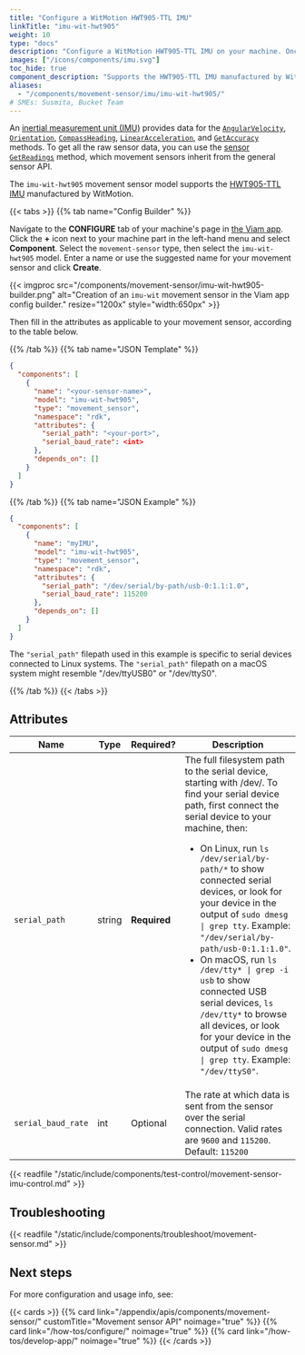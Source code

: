 ```yaml
---
title: "Configure a WitMotion HWT905-TTL IMU"
linkTitle: "imu-wit-hwt905"
weight: 10
type: "docs"
description: "Configure a WitMotion HWT905-TTL IMU on your machine. Once configured, use the API to obtain the AngularVelocity, Orientation, CompassHeading and LinearAcceleration."
images: ["/icons/components/imu.svg"]
toc_hide: true
component_description: "Supports the HWT905-TTL IMU manufactured by WitMotion."
aliases:
  - "/components/movement-sensor/imu/imu-wit-hwt905/"
# SMEs: Susmita, Bucket Team
---
```


An [inertial measurement unit (IMU)](https://en.wikipedia.org/wiki/Inertial_measurement_unit) provides data for the [`AngularVelocity`](/appendix/apis/components/movement-sensor/#getangularvelocity), [`Orientation`](/appendix/apis/components/movement-sensor/#getorientation), [`CompassHeading`](/appendix/apis/components/movement-sensor/#getcompassheading), [`LinearAcceleration`](/appendix/apis/components/movement-sensor/#getlinearacceleration), and [`GetAccuracy`](/appendix/apis/components/movement-sensor/#getaccuracy) methods.
To get all the raw sensor data, you can use the [sensor](/components/sensor/) [`GetReadings`](/appendix/apis/components/sensor/#getreadings) method, which movement sensors inherit from the general sensor API.

The `imu-wit-hwt905` movement sensor model supports the [HWT905-TTL IMU](https://www.wit-motion.com/proztgjd/39.html) manufactured by WitMotion.

{{< tabs >}}
{{% tab name="Config Builder" %}}

Navigate to the **CONFIGURE** tab of your machine's page in [the Viam app](https://app.viam.com).
Click the **+** icon next to your machine part in the left-hand menu and select **Component**.
Select the `movement-sensor` type, then select the `imu-wit-hwt905` model.
Enter a name or use the suggested name for your movement sensor and click **Create**.

{{< imgproc src="/components/movement-sensor/imu-wit-hwt905-builder.png" alt="Creation of an `imu-wit` movement sensor in the Viam app config builder." resize="1200x" style="width:650px" >}}

Then fill in the attributes as applicable to your movement sensor, according to the table below.

{{% /tab %}}
{{% tab name="JSON Template" %}}

```json {class="line-numbers linkable-line-numbers"}
{
  "components": [
    {
      "name": "<your-sensor-name>",
      "model": "imu-wit-hwt905",
      "type": "movement_sensor",
      "namespace": "rdk",
      "attributes": {
        "serial_path": "<your-port>",
        "serial_baud_rate": <int>
      },
      "depends_on": []
    }
  ]
}
```

{{% /tab %}}
{{% tab name="JSON Example" %}}

```json {class="line-numbers linkable-line-numbers"}
{
  "components": [
    {
      "name": "myIMU",
      "model": "imu-wit-hwt905",
      "type": "movement_sensor",
      "namespace": "rdk",
      "attributes": {
        "serial_path": "/dev/serial/by-path/usb-0:1.1:1.0",
        "serial_baud_rate": 115200
      },
      "depends_on": []
    }
  ]
}
```

The `"serial_path"` filepath used in this example is specific to serial devices connected to Linux systems.
The `"serial_path"` filepath on a macOS system might resemble <file>"/dev/ttyUSB0"</file> or <file>"/dev/ttyS0"</file>.

{{% /tab %}}
{{< /tabs >}}

## Attributes

<!-- prettier-ignore -->
| Name  | Type   | Required? | Description |
| ----- | ------ | --------- | ----------- |
| `serial_path` | string | **Required** | The full filesystem path to the serial device, starting with <file>/dev/</file>. To find your serial device path, first connect the serial device to your machine, then:<ul><li>On Linux, run <code>ls /dev/serial/by-path/\*</code> to show connected serial devices, or look for your device in the output of <code>sudo dmesg \| grep tty</code>. Example: <code>"/dev/serial/by-path/usb-0:1.1:1.0"</code>.</li><li>On macOS, run <code>ls /dev/tty\* \| grep -i usb</code> to show connected USB serial devices, <code>ls /dev/tty\*</code> to browse all devices, or look for your device in the output of <code>sudo dmesg \| grep tty</code>. Example: <code>"/dev/ttyS0"</code>.</li></ul> |
| `serial_baud_rate` | int | Optional | The rate at which data is sent from the sensor over the serial connection. Valid rates are `9600` and `115200`.<br>Default: `115200` |

{{< readfile "/static/include/components/test-control/movement-sensor-imu-control.md" >}}

## Troubleshooting

{{< readfile "/static/include/components/troubleshoot/movement-sensor.md" >}}

## Next steps

For more configuration and usage info, see:

{{< cards >}}
{{% card link="/appendix/apis/components/movement-sensor/" customTitle="Movement sensor API" noimage="true" %}}
{{% card link="/how-tos/configure/" noimage="true" %}}
{{% card link="/how-tos/develop-app/" noimage="true" %}}
{{< /cards >}}
